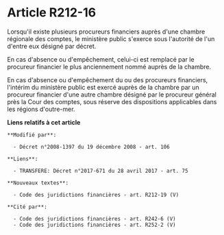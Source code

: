 # Article R212-16

Lorsqu'il existe plusieurs procureurs financiers auprès d'une chambre régionale des comptes, le ministère public s'exerce
sous l'autorité de l'un d'entre eux désigné par décret. 

En cas d'absence ou d'empêchement, celui-ci est remplacé par le procureur financier le plus anciennement nommé auprès de la
chambre. 

En cas d'absence ou d'empêchement du ou des procureurs financiers, l'intérim du ministère public est exercé auprès de la
chambre par un procureur financier d'une autre chambre désigné par le procureur général près la Cour des comptes, sous
réserve des dispositions applicables dans les régions d'outre-mer.

**Liens relatifs à cet article**

	**Modifié par**:

	  - Décret n°2008-1397 du 19 décembre 2008 - art. 106

	**Liens**:

	  - TRANSFERE: Décret n°2017-671 du 28 avril 2017 - art. 75

	**Nouveaux textes**:

	  - Code des juridictions financières - art. R212-19 (V)

	**Cité par**:

	  - Code des juridictions financières - art. R242-6 (V)
	  - Code des juridictions financières - art. R252-2 (V)
